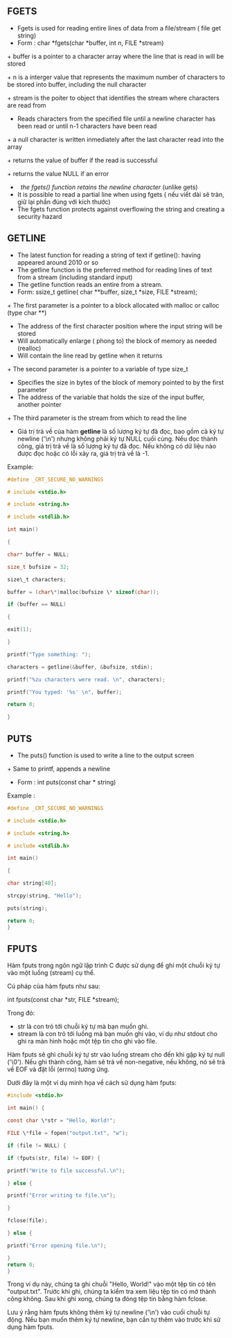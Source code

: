## FGETS

- Fgets is used for reading entire lines of data from a file/stream ( file get string)
- Form : char \*fgets(char \*buffer, int n, FILE \*stream)

\+ buffer is a pointer to a character array where the line that is read in will be stored

\+ n is a interger value that represents the maximum number of characters to be stored into buffer, including the null character

\+ stream is the poiter to object that identifies the stream where characters are read from

- Reads characters from the specified file until a newline character has been read or until n-1 characters have been read

\+ a null character is written inmediately after the last character read into the array

\+ returns the value of buffer if the read is successful

\+ returns the value NULL if an error

- ` `*the fgets() function retains the newline character* (unlike gets)
- It is possible to read a partial line when using fgets ( nếu viết dài sẽ tràn, giữ lại phần đúng với kích thước)
- The fgets function protects against overflowing the string and creating a security hazard



## GETLINE

- The latest function for reading a string of text if getline(): having appeared around 2010 or so
- The getline function is the preferred method for reading lines of text from a stream (including standard input)
- The getline function reads an entire from a stream.
- Form: ssize\_t getline( char \*\*buffer, size\_t \*size, FILE \*stream);

\+ The first parameter is a pointer to a block allocated with malloc or calloc (type char \*\*)

- The address of the first character position where the input string will be stored
- Will automatically enlarge ( phong to) the block of memory as needed (realloc)
- Will contain the line read by getline when it returns

\+ The second parameter is a pointer to a variable of type size\_t

- Specifies the size in bytes of the block of memory pointed to by the first parameter
- The address of the variable that holds the size of the input buffer, another pointer

\+ The third parameter is the stream from which to read the line 

- Giá trị trả về của hàm **getline** là số lượng ký tự đã đọc, bao gồm cả ký tự newline ('\n') nhưng không phải ký tự NULL cuối cùng. Nếu đọc thành công, giá trị trả về là số lượng ký tự đã đọc. Nếu không có dữ liệu nào được đọc hoặc có lỗi xảy ra, giá trị trả về là -1.

Example: 
```c
#define _CRT_SECURE_NO_WARNINGS

# include <stdio.h>

# include <string.h>

# include <stdlib.h>

int main()

{

char* buffer = NULL;

size_t bufsize = 32;

size\_t characters;

buffer = (char\*)malloc(bufsize \* sizeof(char));

if (buffer == NULL)

{

exit(1);

}

printf("Type something: ");

characters = getline(&buffer, &bufsize, stdin);

printf("%zu characters were read. \n", characters);

printf("You typed: '%s' \n", buffer);

return 0;

}
```

## PUTS 

- The puts() function is used to write a line to the output screen

\+ Same to printf, appends a newline

- Form : int puts(const char \* string)

Example :
```c
#define _CRT_SECURE_NO_WARNINGS

# include <stdio.h>

# include <string.h>

# include <stdlib.h>

int main()

{

char string[40];

strcpy(string, "Hello");

puts(string);

return 0;
}
```

## FPUTS

Hàm fputs trong ngôn ngữ lập trình C được sử dụng để ghi một chuỗi ký tự vào một luồng (stream) cụ thể.

Cú pháp của hàm fputs như sau:

int fputs(const char \*str, FILE \*stream);

Trong đó:

- str là con trỏ tới chuỗi ký tự mà bạn muốn ghi.
- stream là con trỏ tới luồng mà bạn muốn ghi vào, ví dụ như stdout cho ghi ra màn hình hoặc một tệp tin cho ghi vào file.

Hàm fputs sẽ ghi chuỗi ký tự str vào luồng stream cho đến khi gặp ký tự null ('\0'). Nếu ghi thành công, hàm sẽ trả về non-negative, nếu không, nó sẽ trả về EOF và đặt lỗi (errno) tương ứng.

Dưới đây là một ví dụ minh họa về cách sử dụng hàm fputs:
```c
#include <stdio.h>

int main() {

const char \*str = "Hello, World!";

FILE \*file = fopen("output.txt", "w");

if (file != NULL) {

if (fputs(str, file) != EOF) {

printf("Write to file successful.\n");

} else {

printf("Error writing to file.\n");

}

fclose(file);

} else {

printf("Error opening file.\n");

}
return 0;
}
```

Trong ví dụ này, chúng ta ghi chuỗi "Hello, World!" vào một tệp tin có tên "output.txt". Trước khi ghi, chúng ta kiểm tra xem liệu tệp tin có mở thành công không. Sau khi ghi xong, chúng ta đóng tệp tin bằng hàm fclose.

Lưu ý rằng hàm fputs không thêm ký tự newline ('\n') vào cuối chuỗi tự động. Nếu bạn muốn thêm ký tự newline, bạn cần tự thêm vào trước khi sử dụng hàm fputs.








